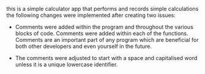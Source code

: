 this is a simple calculator app that performs and records simple calculations 
the following changes were implemented after creating two issues:

- Comments were added within the program and throughout the various blocks of code. Comments were added within each of the functions. Comments are an important part of any program which are beneficial for both other developers and even yourself in the future.

- The comments were adjusted to start with a space and capitalised word unless it is a unique lowercase identifier.
